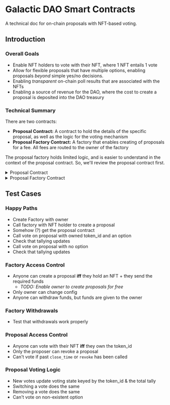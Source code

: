 # Galactic DAO Smart Contracts

A technical doc for on-chain proposals with NFT-based voting.

## Introduction

### Overall Goals

- Enable NFT holders to vote with their NFT, where 1 NFT entails 1 vote
- Allow for flexible proposals that have multiple options, enabling proposals *beyond* simple yes/no decisions.
- Enabling *transparent* on-chain poll results that are associated with the NFTs
- Enabling a source of revenue for the DAO, where the cost to create a proposal is deposited into the DAO treasury

### Technical Summary

There are two contracts:

- **Proposal Contract:** A contract to hold the details of the specific proposal, as well as the logic for the voting mechanism
- **Proposal Factory Contract:** A factory that enables creating of proposals for a fee. All fees are routed to the owner of the factory

The proposal factory holds limited logic, and is easier to understand in the context of the proposal contract. So, we'll review the proposal contract first.

<details>
<summary>Proposal Contract</summary>

### State & Configuration

A proposal has different *options*, described by:

```rust
pub struct ProposalOption {
    /// ID of the option
    pub id: u16,
    /// Display name
    pub name: String,
}
```

Each option has a *status*:

```rust
pub struct ProposalOptionStatus {
    /// ID of the option
    pub id: u16,
    /// Number of votes associated with the option
    pub votes: u16,
}
```

So, a proposal can be initially configured by:

```rust
pub struct ProposalConfig {
    /// The NFT contract associated with NFT voting
    pub nft_contract: String,
    /// A URI with details for the proposal
    pub proposal_uri: String,
    /// The allowed options for voting
    pub options: Vec<ProposalOption>,
    /// The time at which the proposal closes, in seconds
    pub close_time: u64,
    /// Address that initiated the proposal
    pub proposer: String,
}
```

And holds the given state config:

```rust
pub struct ProposalState {
    /// Address of the factory contract that created this proposal
    pub creator: String,
    /// Whether the proposal has been revoked by the proposer
    pub is_revoked: bool,
}
```

Notice the difference between `creator` and `proposer`:

- **Creator** is the address of the wallet that created the proposal, this would be the factory contract
    > Why have this?
    > We can verify a "valid" proposal by checking that the `creator` field is in a set of whitelisted factory contract addresses
- **Proposer** is the actual NFT holder that wants to make the proposal
    > Why have this?
    > We allow proposers to *revoke* their proposal (if it is not already closed)

To keep track of the current proposal status, we need to manage 2 items:

- The specific vote for a given NFT
- A global count of # votes for each option

This is done by the following:

```rust
/// Map of token ID -> voted option ID
pub const VOTE_BY_TOKEN_ID: Map<String, u16> = Map::new("vote_by_token_id");

/// Map of option ID -> number of votes
pub const TALLY: Map<U16Key, u16> = Map::new("tally");
```

### Instantiation

This is simple, we just need the `ProposalConfig`.

### Execution

We allow 2 unique messages:

```rust
pub enum ProposalExecuteMsg {
    /// Casts a vote with the given token ID, if null, indicates a no-vote, revoking any existing votes
    Vote {
        option_id: Option<u16>,
        token_id: String,
    },
    /// Revokes the proposal, can only be called by the proposer
    Revoke {},
}
```

### Queries

We have 2 available queries:

```rust
pub enum ProposalQueryMsg {
    /// Retrieves general configuration & status for the proposal
    Status {},
    /// Retrieves the current votes for the given token IDs
    Votes { token_ids: Vec<String> },
}
```

**Status** retrieves the overall status of the proposal, including the current vote counts:

```rust
pub struct ProposalStatusResponse {
    /// Current state of the proposal
    pub state: ProposalState,
    /// Original configuration for the proposal
    pub config: ProposalConfig,
    /// The current statuses for each option
    pub tally: Vec<ProposalOptionStatus>,
}
```

**Votes** enables querying votes made by specific NFTs:

```rust
pub struct VotesQueryResponse {
    /// Voted option IDs in the same order as the token IDs provided in the query, null if no vote exists
    pub votes: Vec<Option<u16>>,
}
```

</details>

<details>
<summary>Proposal Factory Contract</summary>

Why have a factory contract?

- Allows whitelisting of proposals → only those created by a trusted "factory" are valid proposals
- Allows a fee to be collected for creating a proposal
- Allows listeners to listen to certain attributes (ex. the creation of a proposal)

### State & Configuration

In short. We hold the NFT collection associated with the proposals, the cost for each proposal, and the owner of the proposal factory. We also need to hold the `code_id` of the Proposal contract to instantiate

```rust
pub struct ProposalFactoryConfig {
    /// The NFT contract associated with NFT voting
    pub nft_contract: String,
    /// Cost, in uluna, for creating a proposal
    pub proposal_cost: u64,
    /// Code ID of the proposal to instantiate
    pub proposal_code_id: u64,
}

pub struct ProposalFactoryState {
    /// Owner of the proposal factory - all funds are routed to the owner
    pub owner: String,
}
```

### Instantiation

Just need `ProposalFactoryConfig` to be passed in

### Execution

We allow for 3 things:

- Creating a proposal → the creator must hold an NFT
- Modifying the per-proposal cost and/or the code ID → can only be called by the factory owner
- Withdrawing funds → allows the owner of the factory to withdraw collected fees

```rust
pub enum ProposalFactoryExecuteMsg {
    /// Creates a proposal with the given config
    CreateProposal {
        proposal_uri: String,
        options: Vec<ProposalOption>,
        close_time: u64,
    },
    /// Updates the configuration with any specified items
    ModifyConfig {
        proposal_cost: Option<u64>,
        proposal_code_id: Option<u64>,
    },
    /// Withdraws funds within the contract to the owner
    WithdrawFunds { amount_uluna: Uint128 },
}
```

### Queries

Just allow retrieval of the current configuration

</details>

## Test Cases

### Happy Paths

- Create Factory with owner
- Call factory with NFT holder to create a proposal
- Somehow (?) get the proposal contract
- Call vote on proposal with owned token_id and an option
- Check that tallying updates
- Call vote on proposal with no option
- Check that tallying updates

### Factory Access Control

- Anyone can create a proposal **iff** they hold an NFT + they send the required funds
    - *TODO: Enable owner to create proposals for free*
- Only owner can change config
- Anyone can withdraw funds, but funds are given to the owner

### Factory Withdrawals

- Test that withdrawals work properly

### Proposal Access Control

- Anyone can vote with their NFT **iff** they own the token_id
- Only the proposer can revoke a proposal
- Can't vote if past `close_time` or `revoke` has been called

### Proposal Voting Logic

- New votes update voting state keyed by the token_id & the total tally
- Switching a vote does the same
- Removing a vote does the same
- Can't vote on non-existent option